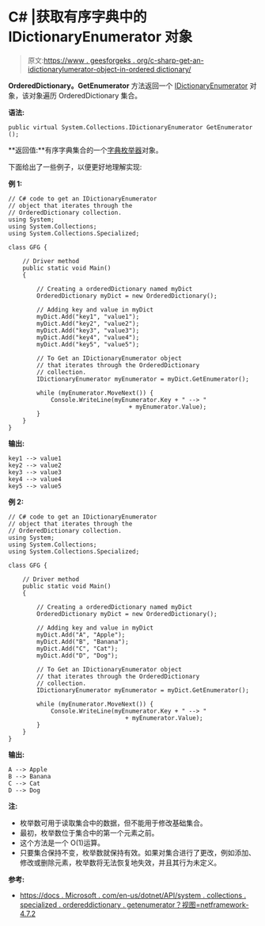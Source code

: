 # C# |获取有序字典中的 IDictionaryEnumerator 对象

> 原文:[https://www . geesforgeks . org/c-sharp-get-an-idictionarylumerator-object-in-ordered dictionary/](https://www.geeksforgeeks.org/c-sharp-get-an-idictionaryenumerator-object-in-ordereddictionary/)

**OrderedDictionary。GetEnumerator** 方法返回一个 [IDictionaryEnumerator](https://docs.microsoft.com/en-us/dotnet/api/system.collections.idictionaryenumerator?view=netframework-4.7.2) 对象，该对象遍历 OrderedDictionary 集合。

**语法:**

```
public virtual System.Collections.IDictionaryEnumerator GetEnumerator ();

```

**返回值:**有序字典集合的一个[字典枚举器](https://docs.microsoft.com/en-us/dotnet/api/system.collections.idictionaryenumerator?view=netframework-4.7.2)对象。

下面给出了一些例子，以便更好地理解实现:

**例 1:**

```
// C# code to get an IDictionaryEnumerator
// object that iterates through the
// OrderedDictionary collection.
using System;
using System.Collections;
using System.Collections.Specialized;

class GFG {

    // Driver method
    public static void Main()
    {

        // Creating a orderedDictionary named myDict
        OrderedDictionary myDict = new OrderedDictionary();

        // Adding key and value in myDict
        myDict.Add("key1", "value1");
        myDict.Add("key2", "value2");
        myDict.Add("key3", "value3");
        myDict.Add("key4", "value4");
        myDict.Add("key5", "value5");

        // To Get an IDictionaryEnumerator object
        // that iterates through the OrderedDictionary
        // collection.
        IDictionaryEnumerator myEnumerator = myDict.GetEnumerator();

        while (myEnumerator.MoveNext()) {
            Console.WriteLine(myEnumerator.Key + " --> " 
                                  + myEnumerator.Value);
        }
    }
}
```

**输出:**

```
key1 --> value1
key2 --> value2
key3 --> value3
key4 --> value4
key5 --> value5

```

**例 2:**

```
// C# code to get an IDictionaryEnumerator
// object that iterates through the
// OrderedDictionary collection.
using System;
using System.Collections;
using System.Collections.Specialized;

class GFG {

    // Driver method
    public static void Main()
    {

        // Creating a orderedDictionary named myDict
        OrderedDictionary myDict = new OrderedDictionary();

        // Adding key and value in myDict
        myDict.Add("A", "Apple");
        myDict.Add("B", "Banana");
        myDict.Add("C", "Cat");
        myDict.Add("D", "Dog");

        // To Get an IDictionaryEnumerator object
        // that iterates through the OrderedDictionary
        // collection.
        IDictionaryEnumerator myEnumerator = myDict.GetEnumerator();

        while (myEnumerator.MoveNext()) {
            Console.WriteLine(myEnumerator.Key + " --> " 
                                 + myEnumerator.Value);
        }
    }
}
```

**输出:**

```
A --> Apple
B --> Banana
C --> Cat
D --> Dog

```

**注:**

*   枚举数可用于读取集合中的数据，但不能用于修改基础集合。
*   最初，枚举数位于集合中的第一个元素之前。
*   这个方法是一个 O(1)运算。
*   只要集合保持不变，枚举数就保持有效。如果对集合进行了更改，例如添加、修改或删除元素，枚举数将无法恢复地失效，并且其行为未定义。

**参考:**

*   [https://docs . Microsoft . com/en-us/dotnet/API/system . collections . specialized . ordereddictionary . getenumerator？视图=netframework-4.7.2](https://docs.microsoft.com/en-us/dotnet/api/system.collections.specialized.ordereddictionary.getenumerator?view=netframework-4.7.2)
